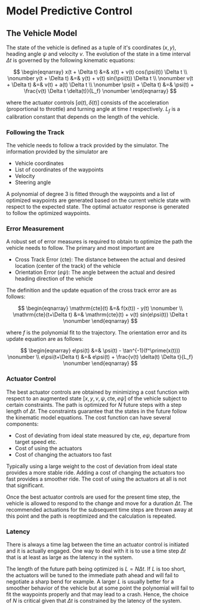 
# Model Predictive Control

## The Vehicle Model

The state of the vehicle is defined as a tuple of it's coordinates $\left( x, y \right)$, heading angle $\psi$ and velocity $v$. The evolution of the state in a time interval $\Delta t$ is governed by the following kinematic equations:

$$
\begin{eqnarray}
x(t + \Delta t) &=& x(t) + v(t) cos(\psi(t)) \Delta t \\ \nonumber
y(t + \Delta t) &=& y(t) + v(t) sin(\psi(t)) \Delta t \\ \nonumber
v(t + \Delta t) &=& v(t) + a(t) \Delta t \\ \nonumber
\psi(t + \Delta t) &=& \psi(t) + \frac{v(t) \Delta t \delta(t)}{L_f} \nonumber
\end{eqnarray}
$$

where the actuator controls $\left [ a(t), \delta(t) \right ]$ consists of the acceleration (proportional to throttle)  and turning angle at time $t$ respectively. $L_f$ is a calibration constant that depends on the length of the vehicle.

### Following the Track

The vehicle needs to follow a track provided by the simulator. The information provided by the simulator are
- Vehicle coordinates
- List of coordinates of the waypoints
- Velocity
- Steering angle

A polynomial of degree 3 is fitted through the waypoints and a list of optimized waypoints are generated based on the current vehicle state with respect to the expected state. The optimal actuator response is generated to follow the optimized waypoints.

### Error Measurement

A robust set of error measures is required to obtain to optimize the path the vehicle needs to follow. The primary and most important are
- Cross Track Error (cte): The distance between the actual and desired location (center of the track) of the vehicle 
- Orientation Error ($e\psi$): The angle between the actual and desired heading direction of the vehicle

The definition and the update equation of the cross track error are as follows:

$$
\begin{eqnarray}
\mathrm{cte}(t) &=& f(x(t)) - y(t) \nonumber \\
\mathrm{cte}(t+\Delta t) &=& \mathrm{cte}(t) + v(t) sin(e\psi(t)) \Delta t \nonumber
\end{eqnarray}
$$

where $f$ is the polynomial fit to the trajectory. The orientation error and its update equation are as follows:

$$
\begin{eqnarray}
e\psi(t) &=& \psi(t) - \tan^{-1}(f^\prime(x(t))) \nonumber \\
e\psi(t+\Delta t) &=& e\psi(t) + \frac{v(t) \delta(t) \Delta t}{L_f} \nonumber
\end{eqnarray}
$$

### Actuator Control

The best actuator controls are obtained by minimizing a cost function with respect to an augmented state $[x, y, v, \psi, \mathrm{cte}, e\psi]$ of the vehicle subject to certain constraints. The path is optimized for $N$ future steps  with a step length of $\Delta t$. The constraints guarantee that the states in the future follow the kinematic model equations. The cost function can have several components:
- Cost of deviating from ideal state measured by cte, $e\psi$, departure from target speed etc.
- Cost of using the actuators
- Cost of changing the actuators too fast

Typically using a large weight to the cost of deviation from ideal state provides a more stable ride. Adding a cost of changing the actuators too fast provides a smoother ride. The cost of using the actuators at all is not that significant.

Once the best actuator controls are used for the present time step, the vehicle is allowed to respond to the change and move for a duration $\Delta t$. The recommended actuations for the subsequent time steps are thrown away at this point and the path is reoptimized and the calculation is repeated.

### Latency

There is always a time lag between the time an actuator control is initiated and it is actually engaged. One way to deal with it is to use a time step $\Delta t$ that is at least as large as the latency in the system. 

The length of the future path being optimized is $L = N \Delta t$. If $L$ is too short, the actuators will be tuned to the immediate path ahead and will fail to negotiate a sharp bend for example. A larger $L$ is usually better for a smoother behavior of the vehicle but at some point the polynomial will fail to fit the waypoints properly and that may lead to a crash. Hence, the choice of $N$ is critical given that $\Delta t$ is constrained by the latency of the system.


```python

```
